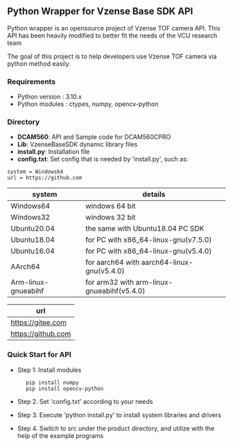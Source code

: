 ## Python Wrapper for Vzense Base SDK API

Python wrapper is an opensource project of Vzense TOF camera API. This API has been heavily modified to better fit the needs of the VCU research team

The goal of this project is to help developers use Vzense TOF camera via python method easily.

### Requirements

- Python version : 3.10.x
- Python modules : ctypes, numpy, opencv-python

### Directory

- **DCAM560**: API and Sample code for DCAM560CPRO
- **Lib**: VzenseBaseSDK dynamic library files
- **install.py**: Installation file
- **config.txt**: Set config that is needed by 'install.py', such as:
```
system = Windows64
url = https://github.com
```
|system|details|
|---|---|
|Windows64|windows 64 bit|
|Windows32|windows 32 bit|
|Ubuntu20.04|the same with Ubuntu18.04 PC SDK|
|Ubuntu18.04|for PC with x86_64-linux-gnu(v7.5.0)|
|Ubuntu16.04|for PC with x86_64-linux-gnu(v5.4.0)|
|AArch64|for aarch64 with aarch64-linux-gnu(v5.4.0)|
|Arm-linux-gnueabihf|for arm32 with arm-linux-gnueabihf(v5.4.0)|

|url|
|---|
|https://gitee.com|
|https://github.com|

### Quick Start for API

- Step 1: Install modules
         
```	 
	  pip install numpy
	  pip install opencv-python 
```
- Step 2. Set 'config.txt' according to your needs

- Step 3. Execute 'python install.py' to install system libraries and drivers

- Step 4. Switch to src under the product directory, and utilize with the help of the example programs

